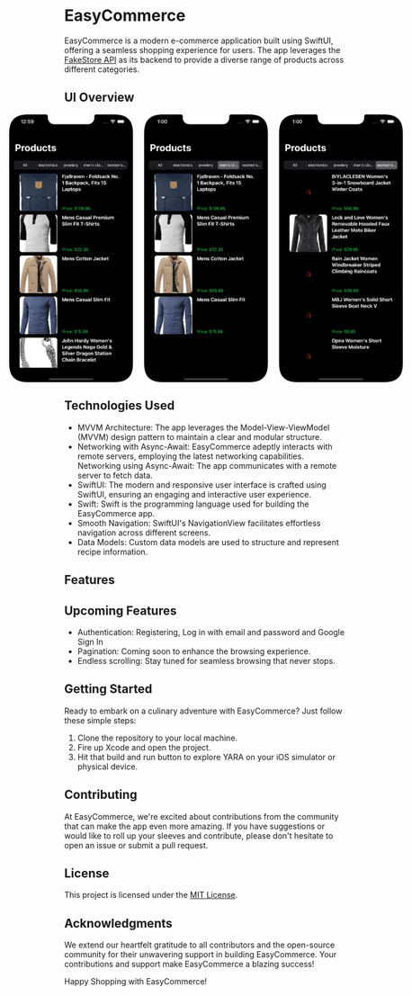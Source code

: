 # EasyCommerce

EasyCommerce is a modern e-commerce application built using SwiftUI, offering a seamless shopping experience for users. The app leverages the  [FakeStore API](https://fakestoreapi.com/) as its backend to provide a diverse range of products across different categories.

## UI Overview
<div style="display:flex; justify-content:center;">
<img src="https://github.com/gichukipaul/EasyCommerce/blob/main/main.png" alt="Dark Mode Screenshot 1" width="220" style="margin-right: 20px;"/>

<img src="https://github.com/gichukipaul/EasyCommerce/blob/main/mens.png" alt="Dark Mode Screenshot 2" width="220" style="margin-right: 20px;"/>

<img src="https://github.com/gichukipaul/EasyCommerce/blob/main/spinnerview.png" alt="Dark Mode Screenshot 3" width="220" />
</div>
<be>

## Technologies Used
- MVVM Architecture: The app leverages the Model-View-ViewModel (MVVM) design pattern to maintain a clear and modular structure.
- Networking with Async-Await: EasyCommerce adeptly interacts with remote servers, employing the latest networking capabilities. Networking using Async-Await: The app communicates with a remote server to fetch data.
- SwiftUI: The modern and responsive user interface is crafted using SwiftUI, ensuring an engaging and interactive user experience.
- Swift: Swift is the programming language used for building the EasyCommerce app.
- Smooth Navigation: SwiftUI's NavigationView facilitates effortless navigation across different screens.
- Data Models: Custom data models are used to structure and represent recipe information.

## Features

## Upcoming Features
- Authentication: Registering, Log in with email and password and Google Sign In
- Pagination: Coming soon to enhance the browsing experience.
- Endless scrolling: Stay tuned for seamless browsing that never stops.

## Getting Started
Ready to embark on a culinary adventure with EasyCommerce? Just follow these simple steps:

1. Clone the repository to your local machine.
2. Fire up Xcode and open the project.
3. Hit that build and run button to explore YARA on your iOS simulator or physical device.

## Contributing
At EasyCommerce, we're excited about contributions from the community that can make the app even more amazing. If you have suggestions or would like to roll up your sleeves and contribute, please don't hesitate to open an issue or submit a pull request.
## License
This project is licensed under the [MIT License](LICENSE).

## Acknowledgments
We extend our heartfelt gratitude to all contributors and the open-source community for their unwavering support in building EasyCommerce. Your contributions and support make EasyCommerce a blazing success!

Happy Shopping with EasyCommerce!
